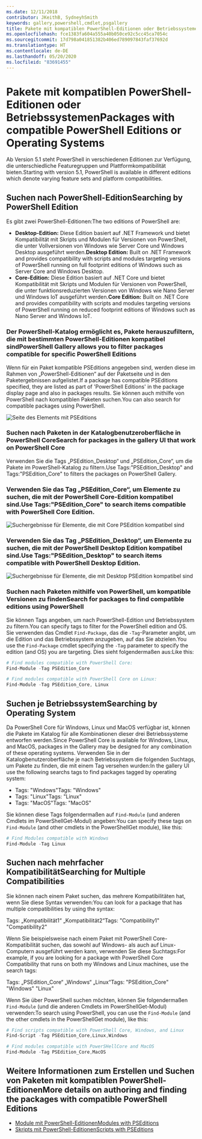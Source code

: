 ```yaml
---
ms.date: 12/11/2018
contributor: JKeithB, SydneyhSmith
keywords: gallery,powershell,cmdlet,psgallery
title: Pakete mit kompatiblen PowerShell-Editionen oder Betriebssystemen
ms.openlocfilehash: fce1383fa604a555a40b050ce92c5cc45ca7054c
ms.sourcegitcommit: 17d798a041851382b406ed789097843faf37692d
ms.translationtype: HT
ms.contentlocale: de-DE
ms.lasthandoff: 05/20/2020
ms.locfileid: "83691455"
---
```

# <a name="packages-with-compatible-powershell-editions-or-operating-systems"></a><span data-ttu-id="2856a-103">Pakete mit kompatiblen PowerShell-Editionen oder Betriebssystemen</span><span class="sxs-lookup"><span data-stu-id="2856a-103">Packages with compatible PowerShell Editions or Operating Systems</span></span>

<span data-ttu-id="2856a-104">Ab Version 5.1 steht PowerShell in verschiedenen Editionen zur Verfügung, die unterschiedliche Featuregruppen und Plattformkompatibilität bieten.</span><span class="sxs-lookup"><span data-stu-id="2856a-104">Starting with version 5.1, PowerShell is available in different editions which denote varying feature sets and platform compatibilities.</span></span>

## <a name="searching-by-powershell-edition"></a><span data-ttu-id="2856a-105">Suchen nach PowerShell-Edition</span><span class="sxs-lookup"><span data-stu-id="2856a-105">Searching by PowerShell Edition</span></span>

<span data-ttu-id="2856a-106">Es gibt zwei PowerShell-Editionen:</span><span class="sxs-lookup"><span data-stu-id="2856a-106">The two editions of PowerShell are:</span></span>

- <span data-ttu-id="2856a-107">**Desktop-Edition:** Diese Edition basiert auf .NET Framework und bietet Kompatibilität mit Skripts und Modulen für Versionen von PowerShell, die unter Vollversionen von Windows wie Server Core und Windows Desktop ausgeführt werden.</span><span class="sxs-lookup"><span data-stu-id="2856a-107">**Desktop Edition:** Built on .NET Framework and provides compatibility with scripts and modules targeting versions of PowerShell running on full footprint editions of Windows such as Server Core and Windows Desktop.</span></span>
- <span data-ttu-id="2856a-108">**Core-Edition:** Diese Edition basiert auf .NET Core und bietet Kompatibilität mit Skripts und Modulen für Versionen von PowerShell, die unter funktionsreduzierten Versionen von Windows wie Nano Server und Windows IoT ausgeführt werden.</span><span class="sxs-lookup"><span data-stu-id="2856a-108">**Core Edition:** Built on .NET Core and provides compatibility with scripts and modules targeting versions of PowerShell running on reduced footprint editions of Windows such as Nano Server and Windows IoT.</span></span>

### <a name="powershell-gallery-allows-you-to-filter-packages-compatible-for-specific-powershell-editions"></a><span data-ttu-id="2856a-109">Der PowerShell-Katalog ermöglicht es, Pakete herauszufiltern, die mit bestimmten PowerShell-Editionen kompatibel sind</span><span class="sxs-lookup"><span data-stu-id="2856a-109">PowerShell Gallery allows you to filter packages compatible for specific PowerShell Editions</span></span>

<span data-ttu-id="2856a-110">Wenn für ein Paket kompatible PSEditions angegeben sind, werden diese im Rahmen von „PowerShell-Editionen“ auf der Paketseite und in den Paketergebnissen aufgelistet.</span><span class="sxs-lookup"><span data-stu-id="2856a-110">If a package has compatible PSEditions specified, they are listed as part of 'PowerShell Editions' in the package display page and also in packages results.</span></span>
<span data-ttu-id="2856a-111">Sie können auch mithilfe von PowerShell nach kompatiblen Paketen suchen.</span><span class="sxs-lookup"><span data-stu-id="2856a-111">You can also search for compatible packages using PowerShell.</span></span>

![Seite des Elements mit PSEditions](media/searching-by-compatibility/packagedisplaypagewithpseditions.PNG)

### <a name="search-for-packages-in-the-gallery-ui-that-work-on-powershell-core"></a><span data-ttu-id="2856a-113">Suchen nach Paketen in der Katalogbenutzeroberfläche in PowerShell Core</span><span class="sxs-lookup"><span data-stu-id="2856a-113">Search for packages in the gallery UI that work on PowerShell Core</span></span>

<span data-ttu-id="2856a-114">Verwenden Sie die Tags „PSEdition_Desktop“ und „PSEdition_Core“, um die Pakete im PowerShell-Katalog zu filtern.</span><span class="sxs-lookup"><span data-stu-id="2856a-114">Use Tags:"PSEdition_Desktop" and Tags:"PSEdition_Core" to filters the packages on PowerShell Gallery.</span></span>

### <a name="use-tagspsedition_core-to-search-items-compatible-with-powershell-core-edition"></a><span data-ttu-id="2856a-115">Verwenden Sie das Tag „PSEdition_Core“, um Elemente zu suchen, die mit der PowerShell Core-Edition kompatibel sind.</span><span class="sxs-lookup"><span data-stu-id="2856a-115">Use Tags:"PSEdition_Core" to search items compatible with PowerShell Core Edition.</span></span>

![Suchergebnisse für Elemente, die mit Core PSEdition kompatibel sind](media/searching-by-compatibility/searchresultswithpseditions.PNG)

### <a name="use-tagspsedition_desktop-to-search-items-compatible-with-powershell-desktop-edition"></a><span data-ttu-id="2856a-117">Verwenden Sie das Tag „PSEdition_Desktop“, um Elemente zu suchen, die mit der PowerShell Desktop Edition kompatibel sind.</span><span class="sxs-lookup"><span data-stu-id="2856a-117">Use Tags:"PSEdition_Desktop" to search items compatible with PowerShell Desktop Edition.</span></span>

![Suchergebnisse für Elemente, die mit Desktop PSEdition kompatibel sind](media/searching-by-compatibility/searchresultswithpseditionsdesktop.PNG)

### <a name="search-for-packages-to-find-compatible-editions-using-powershell"></a><span data-ttu-id="2856a-119">Suchen nach Paketen mithilfe von PowerShell, um kompatible Versionen zu finden</span><span class="sxs-lookup"><span data-stu-id="2856a-119">Search for packages to find compatible editions using PowerShell</span></span>
<span data-ttu-id="2856a-120">Sie können Tags angeben, um nach PowerShell-Edition und Betriebssystem zu filtern.</span><span class="sxs-lookup"><span data-stu-id="2856a-120">You can specify tags to filter for the PowerShell edition and OS.</span></span>
<span data-ttu-id="2856a-121">Sie verwenden das Cmdlet `Find-Package`, das die `-Tag`-Parameter angibt, um die Edition und das Betriebssystem anzugeben, auf das Sie abzielen.</span><span class="sxs-lookup"><span data-stu-id="2856a-121">You use the `Find-Package` cmdlet specifying the `-Tag` parameter to specify the edition (and OS) you are targeting.</span></span>
<span data-ttu-id="2856a-122">Dies sieht folgendermaßen aus:</span><span class="sxs-lookup"><span data-stu-id="2856a-122">Like this:</span></span>

```powershell
# Find modules compatible with PowerShell Core:
Find-Module -Tag PSEdition_Core

# Find modules compatible with PowerShell Core on Linux:
Find-Module -Tag PSEdition_Core, Linux
```

## <a name="searching-by-operating-system"></a><span data-ttu-id="2856a-123">Suchen je Betriebssystem</span><span class="sxs-lookup"><span data-stu-id="2856a-123">Searching by Operating System</span></span>

<span data-ttu-id="2856a-124">Da PowerShell Core für Windows, Linux und MacOS verfügbar ist, können die Pakete im Katalog für alle Kombinationen dieser drei Betriebssysteme entworfen werden.</span><span class="sxs-lookup"><span data-stu-id="2856a-124">Since PowerShell Core is available for Windows, Linux, and MacOS, packages in the Gallery may be designed for any combination of these operating systems.</span></span> <span data-ttu-id="2856a-125">Verwenden Sie in der Katalogbenutzeroberfläche je nach Betriebssystem die folgenden Suchtags, um Pakete zu finden, die mit einem Tag versehen wurden:</span><span class="sxs-lookup"><span data-stu-id="2856a-125">In the gallery UI use the following searchs tags to find packages tagged by operating system:</span></span>

- <span data-ttu-id="2856a-126">Tags: "Windows"</span><span class="sxs-lookup"><span data-stu-id="2856a-126">Tags: "Windows"</span></span>
- <span data-ttu-id="2856a-127">Tags: "Linux"</span><span class="sxs-lookup"><span data-stu-id="2856a-127">Tags: "Linux"</span></span>
- <span data-ttu-id="2856a-128">Tags: "MacOS"</span><span class="sxs-lookup"><span data-stu-id="2856a-128">Tags: "MacOS"</span></span>

<span data-ttu-id="2856a-129">Sie können diese Tags folgendermaßen auf `Find-Module` (und anderen Cmdlets im PowerShellGet-Modul) angeben:</span><span class="sxs-lookup"><span data-stu-id="2856a-129">You can specify these tags on `Find-Module` (and other cmdlets in the PowerShellGet module), like this:</span></span>

```powershell
# Find Modules compatible with Windows
Find-Module -Tag Linux
```

## <a name="searching-for-multiple-compatibilities"></a><span data-ttu-id="2856a-130">Suchen nach mehrfacher Kompatibilität</span><span class="sxs-lookup"><span data-stu-id="2856a-130">Searching for Multiple Compatibilities</span></span>

<span data-ttu-id="2856a-131">Sie können nach einem Paket suchen, das mehrere Kompatibilitäten hat, wenn Sie diese Syntax verwenden:</span><span class="sxs-lookup"><span data-stu-id="2856a-131">You can look for a package that has multiple compatibilities by using the syntax:</span></span>

<span data-ttu-id="2856a-132">Tags: „Kompatibilität1“ „Kompatibilität2“</span><span class="sxs-lookup"><span data-stu-id="2856a-132">Tags: "Compatibility1" "Compatibility2"</span></span>

<span data-ttu-id="2856a-133">Wenn Sie beispielsweise nach einem Paket mit PowerShell Core-Kompatibilität suchen, das sowohl auf Windows- als auch auf Linux-Computern ausgeführt werden kann, verwenden Sie diese Suchtags:</span><span class="sxs-lookup"><span data-stu-id="2856a-133">For example, if you are looking for a package with PowerShell Core Compatibility that runs on both my Windows and Linux machines, use the search tags:</span></span>

<span data-ttu-id="2856a-134">Tags: „PSEdition_Core“ „Windows“ „Linux“</span><span class="sxs-lookup"><span data-stu-id="2856a-134">Tags: "PSEdition_Core" "Windows" "Linux"</span></span>

<span data-ttu-id="2856a-135">Wenn Sie über PowerShell suchen möchten, können Sie folgendermaßen `Find-Module` (und die anderen Cmdlets im PowerShellGet-Modul) verwenden:</span><span class="sxs-lookup"><span data-stu-id="2856a-135">To search using PowerShell, you can use the `Find-Module` (and the other cmdlets in the PowerShellGet module), like this:</span></span>

```powershell
# Find scripts compatible with PowerShell Core, Windows, and Linux
Find-Script -Tag PSEdition_Core,Linux,Windows

# Find modules compatible with PowerSHellCore and MacOS
Find-Module -Tag PSEdition_Core,MacOS
```

## <a name="more-details-on-authoring-and-finding-the-packages-with-compatible-powershell-editions"></a><span data-ttu-id="2856a-136">Weitere Informationen zum Erstellen und Suchen von Paketen mit kompatiblen PowerShell-Editionen</span><span class="sxs-lookup"><span data-stu-id="2856a-136">More details on authoring and finding the packages with compatible PowerShell Editions</span></span>

- [<span data-ttu-id="2856a-137">Module mit PowerShell-Editionen</span><span class="sxs-lookup"><span data-stu-id="2856a-137">Modules with PSEditions</span></span>](../../concepts/module-psedition-support.md)
- [<span data-ttu-id="2856a-138">Skripts mit PowerShell-Editionen</span><span class="sxs-lookup"><span data-stu-id="2856a-138">Scripts with PSEditions</span></span>](../../concepts/script-psedition-support.md)
